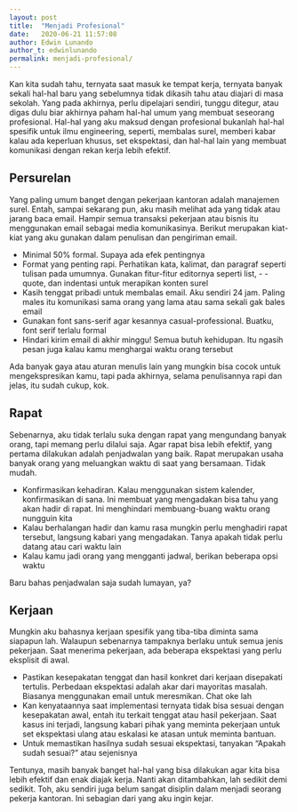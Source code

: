 ```yaml
---
layout: post
title:  "Menjadi Profesional"
date:   2020-06-21 11:57:08
author: Edwin Lunando
author_t: edwinlunando
permalink: menjadi-profesional/
---
```


Kan kita sudah tahu, ternyata saat masuk ke tempat kerja, ternyata banyak sekali hal-hal baru yang sebelumnya tidak dikasih tahu atau diajari di masa sekolah. Yang pada akhirnya, perlu dipelajari sendiri, tunggu ditegur, atau digas dulu biar akhirnya paham hal-hal umum yang membuat seseorang profesional. Hal-hal yang aku maksud dengan profesional bukanlah hal-hal spesifik untuk ilmu engineering, seperti, membalas surel, memberi kabar kalau ada keperluan khusus, set ekspektasi, dan hal-hal lain yang membuat komunikasi dengan rekan kerja lebih efektif.

## Persurelan

Yang paling umum banget dengan pekerjaan kantoran adalah manajemen surel. Entah, sampai sekarang pun, aku masih melihat ada yang tidak atau jarang baca email. Hampir semua transaksi pekerjaan atau bisnis itu menggunakan email sebagai media komunikasinya. Berikut merupakan kiat-kiat yang aku gunakan dalam penulisan dan pengiriman email.

- Minimal 50% formal. Supaya ada efek pentingnya
- Format yang penting rapi. Perhatikan kata, kalimat, dan paragraf seperti tulisan pada umumnya. Gunakan fitur-fitur editornya seperti list, - - quote, dan indentasi untuk merapikan konten surel
- Kasih tenggat pribadi untuk membalas email. Aku sendiri 24 jam. Paling males itu komunikasi sama orang yang lama atau sama sekali gak bales email
- Gunakan font sans-serif agar kesannya casual-professional. Buatku, font serif terlalu formal
- Hindari kirim email di akhir minggu! Semua butuh kehidupan. Itu ngasih pesan juga kalau kamu menghargai waktu orang tersebut

Ada banyak gaya atau aturan menulis lain yang mungkin bisa cocok untuk mengekspresikan kamu, tapi pada akhirnya, selama penulisannya rapi dan jelas, itu sudah cukup, kok.

## Rapat

Sebenarnya, aku tidak terlalu suka dengan rapat yang mengundang banyak orang, tapi memang perlu dilalui saja. Agar rapat bisa lebih efektif, yang pertama dilakukan adalah penjadwalan yang baik. Rapat merupakan usaha banyak orang yang meluangkan waktu di saat yang bersamaan. Tidak mudah.

- Konfirmasikan kehadiran. Kalau menggunakan sistem kalender, konfirmasikan di sana. Ini membuat yang mengadakan bisa tahu yang akan hadir di rapat. Ini menghindari membuang-buang waktu orang nungguin kita
- Kalau berhalangan hadir dan kamu rasa mungkin perlu menghadiri rapat tersebut, langsung kabari yang mengadakan. Tanya apakah tidak perlu datang atau cari waktu lain
- Kalau kamu jadi orang yang mengganti jadwal, berikan beberapa opsi waktu

Baru bahas penjadwalan saja sudah lumayan, ya?

## Kerjaan

Mungkin aku bahasnya kerjaan spesifik yang tiba-tiba diminta sama siapapun lah. Walaupun sebenarnya tampaknya berlaku untuk semua jenis pekerjaan. Saat menerima pekerjaan, ada beberapa ekspektasi yang perlu eksplisit di awal.

- Pastikan kesepakatan tenggat dan hasil konkret dari kerjaan disepakati tertulis. Perbedaan ekspektasi adalah akar dari mayoritas masalah. Biasanya menggunakan email untuk meresmikan. Chat oke lah
- Kan kenyataannya saat implementasi ternyata tidak bisa sesuai dengan kesepakatan awal, entah itu terkait tenggat atau hasil pekerjaan. Saat kasus ini terjadi, langsung kabari pihak yang meminta pekerjaan untuk set ekspektasi ulang atau eskalasi ke atasan untuk meminta bantuan.
- Untuk memastikan hasilnya sudah sesuai ekspektasi, tanyakan “Apakah sudah sesuai?” atau sejenisnya

Tentunya, masih banyak banget hal-hal yang bisa dilakukan agar kita bisa lebih efektif dan enak diajak kerja. Nanti akan ditambahkan, lah sedikit demi sedikit. Toh, aku sendiri juga belum sangat disiplin dalam menjadi seorang pekerja kantoran. Ini sebagian dari yang aku ingin kejar.

